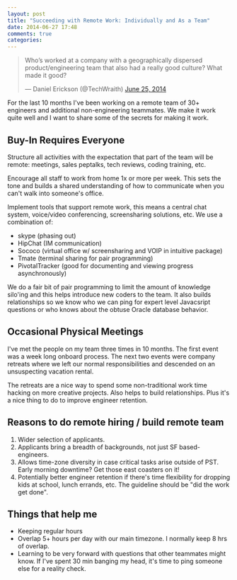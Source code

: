 ```yaml
---
layout: post
title: "Succeeding with Remote Work: Individually and As a Team"
date: 2014-06-27 17:48
comments: true
categories: 
---
```


<blockquote class="twitter-tweet" data-partner="tweetdeck"><p>Who’s worked at a company with a geographically dispersed product/engineering team that also had a really good culture? What made it good?</p>&mdash; Daniel Erickson (@TechWraith) <a href="https://twitter.com/TechWraith/statuses/481945699223756802">June 25, 2014</a></blockquote>
<script async src="//platform.twitter.com/widgets.js" charset="utf-8"></script>

For the last 10 months I've been working on a remote team of 30+ engineers and additional non-engineering teammates.  We make it work quite well and I want to share some of the secrets for making it work.

## Buy-In Requires Everyone

Structure all activities with the expectation that part of the team will be remote: meetings, sales peptalks, tech reviews, coding training, etc.

Encourage all staff to work from home 1x or more per week.  This sets the tone and builds a shared understanding of how to communicate when you can't walk into someone's office.

Implement tools that support remote work, this means a central chat system, voice/video conferencing, screensharing solutions, etc.  We use a combination of:

- skype (phasing out)
- HipChat (IM communication)
- Sococo (virtual office w/ screensharing and VOIP in intuitive package)
- Tmate (terminal sharing for pair programming)
- PivotalTracker (good for documenting and viewing progress asynchronously)

We do a fair bit of pair programming to limit the amount of knowledge silo'ing and this helps introduce new coders to the team.  It also builds relationships so we know who we can ping for expert level Javacsript questions or who knows about the obtuse Oracle database behavior.

## Occasional Physical Meetings

I've met the people on my team three times in 10 months.  The first event was a week long onboard process.  The next two events were company retreats where we left our normal responsibilities and descended on an unsuspecting vacation rental.

The retreats are a nice way to spend some non-traditional work time hacking on more creative projects.  Also helps to build relationships.  Plus it's a nice thing to do to improve engineer retention.

## Reasons to do remote hiring / build remote team

1. Wider selection of applicants.
2. Applicants bring a breadth of backgrounds, not just SF based-engineers.
3. Allows time-zone diversity in case critical tasks arise outside of PST. Early morning downtime? Get those east coasters on it!
4. Potentially better engineer retention if there's time flexibility for dropping kids at school, lunch errands, etc. The guideline should be "did the work get done".

## Things that help me

- Keeping regular hours
- Overlap 5+ hours per day with our main timezone. I normally keep 8 hrs of overlap.
- Learning to be very forward with questions that other teammates might know. If I've spent 30 min banging my head, it's time to ping someone else for a reality check.
